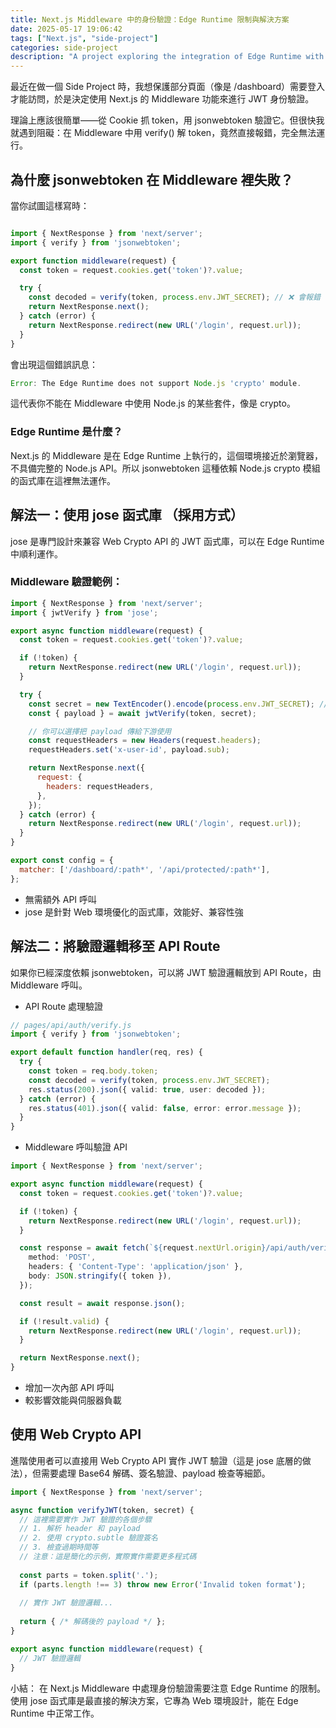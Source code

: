 ```yaml
---
title: Next.js Middleware 中的身份驗證：Edge Runtime 限制與解決方案
date: 2025-05-17 19:06:42
tags: ["Next.js", "side-project"]
categories: side-project
description: "A project exploring the integration of Edge Runtime with Next.js and MongoDB."
---
```


最近在做一個 Side Project 時，我想保護部分頁面（像是 /dashboard）需要登入才能訪問，於是決定使用 Next.js 的 Middleware 功能來進行 JWT 身份驗證。

理論上應該很簡單——從 Cookie 抓 token，用 jsonwebtoken 驗證它。但很快我就遇到阻礙：在 Middleware 中用 verify() 解 token，竟然直接報錯，完全無法運行。

## 為什麼 jsonwebtoken 在 Middleware 裡失敗？

當你試圖這樣寫時：

```js

import { NextResponse } from 'next/server';
import { verify } from 'jsonwebtoken';

export function middleware(request) {
  const token = request.cookies.get('token')?.value;

  try {
    const decoded = verify(token, process.env.JWT_SECRET); // ❌ 會報錯
    return NextResponse.next();
  } catch (error) {
    return NextResponse.redirect(new URL('/login', request.url));
  }
}
```

會出現這個錯誤訊息：

```javascript
Error: The Edge Runtime does not support Node.js 'crypto' module.
```

這代表你不能在 Middleware 中使用 Node.js 的某些套件，像是 crypto。


### Edge Runtime 是什麼？
Next.js 的 Middleware 是在 Edge Runtime 上執行的，這個環境接近於瀏覽器，不具備完整的 Node.js API。所以 jsonwebtoken 這種依賴 Node.js crypto 模組的函式庫在這裡無法運作。


## 解法一：使用 jose 函式庫 （採用方式）

jose 是專門設計來兼容 Web Crypto API 的 JWT 函式庫，可以在 Edge Runtime 中順利運作。

### Middleware 驗證範例：

```js
import { NextResponse } from 'next/server';
import { jwtVerify } from 'jose';

export async function middleware(request) {
  const token = request.cookies.get('token')?.value;

  if (!token) {
    return NextResponse.redirect(new URL('/login', request.url));
  }

  try {
    const secret = new TextEncoder().encode(process.env.JWT_SECRET); // Web API 兼容
    const { payload } = await jwtVerify(token, secret);

    // 你可以選擇把 payload 傳給下游使用
    const requestHeaders = new Headers(request.headers);
    requestHeaders.set('x-user-id', payload.sub);

    return NextResponse.next({
      request: {
        headers: requestHeaders,
      },
    });
  } catch (error) {
    return NextResponse.redirect(new URL('/login', request.url));
  }
}

export const config = {
  matcher: ['/dashboard/:path*', '/api/protected/:path*'],
};
```

- 無需額外 API 呼叫
- jose 是針對 Web 環境優化的函式庫，效能好、兼容性強


## 解法二：將驗證邏輯移至 API Route
如果你已經深度依賴 jsonwebtoken，可以將 JWT 驗證邏輯放到 API Route，由 Middleware 呼叫。

- API Route 處理驗證

```ts
// pages/api/auth/verify.js
import { verify } from 'jsonwebtoken';

export default function handler(req, res) {
  try {
    const token = req.body.token;
    const decoded = verify(token, process.env.JWT_SECRET);
    res.status(200).json({ valid: true, user: decoded });
  } catch (error) {
    res.status(401).json({ valid: false, error: error.message });
  }
}
```

- Middleware 呼叫驗證 API

```ts
import { NextResponse } from 'next/server';

export async function middleware(request) {
  const token = request.cookies.get('token')?.value;

  if (!token) {
    return NextResponse.redirect(new URL('/login', request.url));
  }

  const response = await fetch(`${request.nextUrl.origin}/api/auth/verify`, {
    method: 'POST',
    headers: { 'Content-Type': 'application/json' },
    body: JSON.stringify({ token }),
  });

  const result = await response.json();

  if (!result.valid) {
    return NextResponse.redirect(new URL('/login', request.url));
  }

  return NextResponse.next();
}
```

- 增加一次內部 API 呼叫
- 較影響效能與伺服器負載

## 使用 Web Crypto API

進階使用者可以直接用 Web Crypto API 實作 JWT 驗證（這是 jose 底層的做法），但需要處理 Base64 解碼、簽名驗證、payload 檢查等細節。

```js
import { NextResponse } from 'next/server';

async function verifyJWT(token, secret) {
  // 這裡需要實作 JWT 驗證的各個步驟
  // 1. 解析 header 和 payload
  // 2. 使用 crypto.subtle 驗證簽名
  // 3. 檢查過期時間等
  // 注意：這是簡化的示例，實際實作需要更多程式碼
  
  const parts = token.split('.');
  if (parts.length !== 3) throw new Error('Invalid token format');
  
  // 實作 JWT 驗證邏輯...
  
  return { /* 解碼後的 payload */ };
}

export async function middleware(request) {
  // JWT 驗證邏輯
}


```

小結：
在 Next.js Middleware 中處理身份驗證需要注意 Edge Runtime 的限制。使用 jose 函式庫是最直接的解決方案，它專為 Web 環境設計，能在 Edge Runtime 中正常工作。